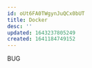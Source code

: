 ```yaml
---
id: oUt6FA0TWgynJuQCx0bUT
title: Docker
desc: ''
updated: 1643237805249
created: 1641184749152
---
```


BUG